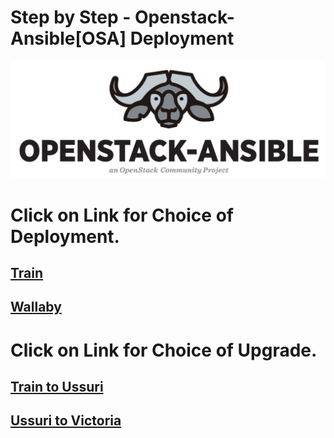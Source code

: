 Step by Step - Openstack-Ansible[OSA] Deployment
===

![logo](https://github.com/NileshChandekar/openstack-ansible-deploy/blob/main/images/openstack-ansible.png)

Click on Link for Choice of Deployment. 
===

[Train](https://github.com/NileshChandekar/openstack-ansible-deploy/blob/main/train.md)
---

[Wallaby](https://github.com/NileshChandekar/openstack-ansible-deploy/blob/main/wallaby-deployment.md)
---


Click on Link for Choice of Upgrade. 
===

[Train to Ussuri](https://github.com/NileshChandekar/openstack-ansible-deploy/blob/main/train.md)
---

[Ussuri to Victoria](https://github.com/NileshChandekar/openstack-ansible-deploy/blob/main/train.md)
---

